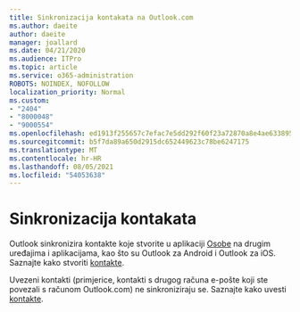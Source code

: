```yaml
---
title: Sinkronizacija kontakata na Outlook.com
ms.author: daeite
author: daeite
manager: joallard
ms.date: 04/21/2020
ms.audience: ITPro
ms.topic: article
ms.service: o365-administration
ROBOTS: NOINDEX, NOFOLLOW
localization_priority: Normal
ms.custom:
- "2404"
- "8000048"
- "9000554"
ms.openlocfilehash: ed1913f255657c7efac7e5dd292f60f23a72870a8e4ae6338952e790416dd993
ms.sourcegitcommit: b5f7da89a650d2915dc652449623c78be6247175
ms.translationtype: MT
ms.contentlocale: hr-HR
ms.lasthandoff: 08/05/2021
ms.locfileid: "54053638"
---
```

# <a name="sync-contacts"></a>Sinkronizacija kontakata

Outlook sinkronizira kontakte koje stvorite u aplikaciji [Osobe](https://outlook.live.com/people/) na drugim uređajima i aplikacijama, kao što su Outlook za Android i Outlook za iOS. Saznajte kako stvoriti [kontakte](https://support.office.com/article/5b909158-036e-4820-92f7-2a27f57b9f01).

Uvezeni kontakti (primjerice, kontakti s drugog računa e-pošte koji ste povezali s računom Outlook.com) ne sinkroniziraju se. Saznajte kako uvesti [kontakte](https://support.office.com/article/285a3b55-8d93-4ac8-93df-43fffd13b2f1).